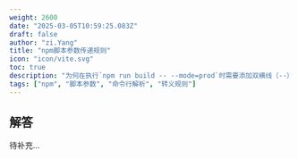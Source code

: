 ```yaml
---
weight: 2600
date: "2025-03-05T10:59:25.083Z"
draft: false
author: "zi.Yang"
title: "npm脚本参数传递规则"
icon: "icon/vite.svg"
toc: true
description: "为何在执行`npm run build -- --mode=prod`时需要添加双横线（--）？请解释npm参数解析机制及如何避免参数被错误截断。"
tags: ["npm", "脚本参数", "命令行解析", "转义规则"]
---
```


## 解答

待补充...
